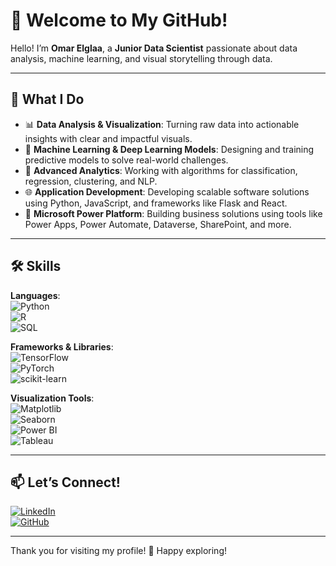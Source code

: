 # 🌟 Welcome to My GitHub!

Hello! I’m **Omar Elglaa**, a **Junior Data Scientist** passionate about data analysis, machine learning, and visual storytelling through data.  

---

## 🚀 What I Do
- 📊 **Data Analysis & Visualization**: Turning raw data into actionable insights with clear and impactful visuals.  
- 🤖 **Machine Learning & Deep Learning Models**: Designing and training predictive models to solve real-world challenges.
- 🧠 **Advanced Analytics**: Working with algorithms for classification, regression, clustering, and NLP.
- 🌐 **Application Development**: Developing scalable software solutions using Python, JavaScript, and frameworks like Flask and React.
- 💼 **Microsoft Power Platform**: Building business solutions using tools like Power Apps, Power Automate, Dataverse, SharePoint, and more.

---

## 🛠️ Skills
**Languages**:  
![Python](https://img.shields.io/badge/-Python-3776AB?logo=python&logoColor=white&style=flat-square)  
![R](https://img.shields.io/badge/-R-276DC3?logo=r&logoColor=white&style=flat-square)  
![SQL](https://img.shields.io/badge/-SQL-4479A1?logo=postgresql&logoColor=white&style=flat-square)  

**Frameworks & Libraries**:  
![TensorFlow](https://img.shields.io/badge/-TensorFlow-FF6F00?logo=tensorflow&logoColor=white&style=flat-square)  
![PyTorch](https://img.shields.io/badge/-PyTorch-EE4C2C?logo=pytorch&logoColor=white&style=flat-square)  
![scikit-learn](https://img.shields.io/badge/-scikit--learn-F7931E?logo=scikit-learn&logoColor=white&style=flat-square)  

**Visualization Tools**:  
![Matplotlib](https://img.shields.io/badge/-Matplotlib-11557C?logo=plotly&logoColor=white&style=flat-square)  
![Seaborn](https://img.shields.io/badge/-Seaborn-5DA9E9?logo=python&logoColor=white&style=flat-square)  
![Power BI](https://img.shields.io/badge/-Power_BI-F2C811?logo=powerbi&logoColor=black&style=flat-square)  
![Tableau](https://img.shields.io/badge/-Tableau-E97627?logo=tableau&logoColor=white&style=flat-square)  


---

## 📫 Let’s Connect!
[![LinkedIn](https://img.shields.io/badge/-LinkedIn-0A66C2?logo=linkedin&logoColor=white&style=flat-square)](https://www.linkedin.com/in/omar-elglaa)  
[![GitHub](https://img.shields.io/badge/-GitHub-181717?logo=github&logoColor=white&style=flat-square)](https://github.com/omarelglaa)  

---

Thank you for visiting my profile! 🚀 Happy exploring!  
